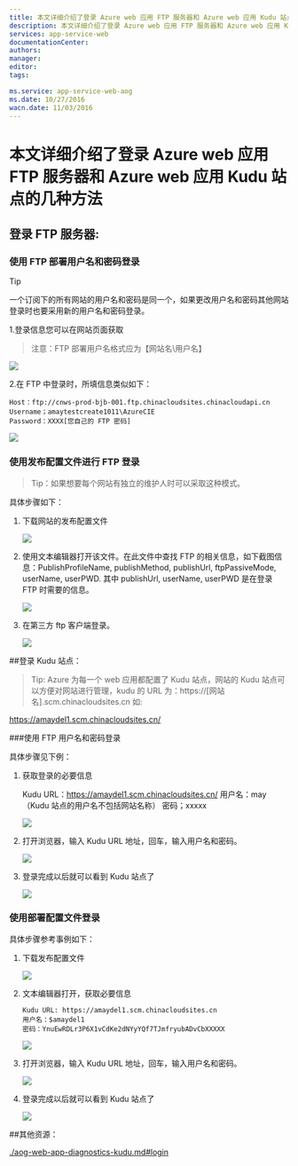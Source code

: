 ```yaml
---
title: 本文详细介绍了登录 Azure web 应用 FTP 服务器和 Azure web 应用 Kudu 站点的几种方法
description: 本文详细介绍了登录 Azure web 应用 FTP 服务器和 Azure web 应用 Kudu 站点的几种方法。
services: app-service-web
documentationCenter: 
authors: 
manager: 
editor: 
tags: 

ms.service: app-service-web-aog
ms.date: 10/27/2016
wacn.date: 11/03/2016
---
```


# 本文详细介绍了登录 Azure web 应用 FTP 服务器和 Azure web 应用 Kudu 站点的几种方法

## 登录 FTP 服务器:

### 使用 FTP 部署用户名和密码登录

>[!TIP]
> 一个订阅下的所有网站的用户名和密码是同一个，如果更改用户名和密码其他网站登录时也要采用新的用户名和密码登录。

1.登录信息您可以在网站页面获取

>注意：FTP 部署用户名格式应为【网站名\用户名】

![](./media/aog-web-app-ftp-kudu-login/new-portal.png)

2.在 FTP 中登录时，所填信息类似如下：

```
Host：ftp://cnws-prod-bjb-001.ftp.chinacloudsites.chinacloudapi.cn
Username；amaytestcreate1011\AzureCIE
Password：XXXX[您自己的 FTP 密码]
```
  ![](./media/aog-web-app-ftp-kudu-login/ftp-login.png)

### 使用发布配置文件进行 FTP 登录

>Tip：如果想要每个网站有独立的维护人时可以采取这种模式。

具体步骤如下：

1. 下载网站的发布配置文件

    ![](./media/aog-web-app-ftp-kudu-login/publish-settings.png)

2. 使用文本编辑器打开该文件。在此文件中查找 FTP 的相关信息，如下截图信息：PublishProfileName, publishMethod, publishUrl, ftpPassiveMode, userName, userPWD.
其中 publishUrl, userName, userPWD 是在登录 FTP 时需要的信息。

    ![](./media/aog-web-app-ftp-kudu-login/publish-settings-content.png)

3. 在第三方 ftp 客户端登录。

    ![](./media/aog-web-app-ftp-kudu-login/ftp-login-how.png)

##登录 Kudu 站点：

>Tip:  Azure 为每一个 web 应用都配置了 Kudu 站点，网站的 Kudu 站点可以方便对网站进行管理，kudu 的 URL 为：https://[网站名].scm.chinacloudsites.cn 如:

https://amaydel1.scm.chinacloudsites.cn/ 

###使用 FTP 用户名和密码登录

具体步骤见下例：

1. 获取登录的必要信息

    Kudu URL：https://amaydel1.scm.chinacloudsites.cn/
    用户名：may （Kudu 站点的用户名不包括网站名称）
    密码；xxxxx

    ![](./media/aog-web-app-ftp-kudu-login/publish-settings.png)

2. 打开浏览器，输入 Kudu URL 地址，回车，输入用户名和密码。

    ![](./media/aog-web-app-ftp-kudu-login/kudu-login.png)

3. 登录完成以后就可以看到 Kudu 站点了

    ![](./media/aog-web-app-ftp-kudu-login/kudu-page.png)

### 使用部署配置文件登录

具体步骤参考事例如下：

1. 下载发布配置文件

    ![](./media/aog-web-app-ftp-kudu-login/publish-settings.png)

2. 文本编辑器打开，获取必要信息

    ```
    Kudu URL: https://amaydel1.scm.chinacloudsites.cn 
    用户名：$amaydel1
    密码：YnuEwRDLr3P6X1vCdKe2dNYyYQf7TJmfryubADvCbXXXXX
    ```

    ![](./media/aog-web-app-ftp-kudu-login/publish-settings-content.png)

3. 打开浏览器，输入 Kudu URL 地址，回车，输入用户名和密码。

    ![](./media/aog-web-app-ftp-kudu-login/kudu-login.png)

4. 登录完成以后就可以看到 Kudu 站点了

    ![](./media/aog-web-app-ftp-kudu-login/kudu-page.png)

##其他资源： 

[./aog-web-app-diagnostics-kudu.md#login ](./aog-web-app-diagnostics-kudu.md#login )